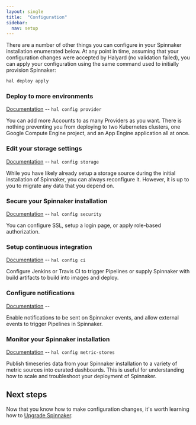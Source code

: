 ```yaml
---
layout: single
title:  "Configuration"
sidebar:
  nav: setup
---
```




There are a number of other things you can configure in your Spinnaker
installation enumerated below. At any point in time, assuming that your
configuration changes were accepted by Halyard (no validation failed), you can
apply your configuration using the same command used to initially provision
Spinnaker:

```bash
hal deploy apply
```

### Deploy to more environments

[Documentation](/docs/v1.19/setup/providers/) -- `hal config provider`

You can add more Accounts to as many Providers as you want. There is nothing
preventing you from deploying to two Kubernetes clusters, one Google Compute
Engine project, and an App Engine application all at once.

### Edit your storage settings

[Documentation](/docs/v1.19/setup/install/storage/) -- `hal config storage`

While you have likely already setup a storage source during the initial
installation of Spinnaker, you can always reconfigure it. However, it is up to
you to migrate any data that you depend on.

### Secure your Spinnaker installation

[Documentation](/docs/v1.19/setup/security/) -- `hal config security`

You can configure SSL, setup a login page, or apply role-based authorization.

### Setup continuous integration

[Documentation](/docs/v1.19/setup/ci/) -- `hal config ci`

Configure Jenkins or Travis CI to trigger Pipelines or supply Spinnaker with
build artifacts to build into images and deploy.

### Configure notifications

[Documentation](/docs/v1.19/setup/features/notifications/) -- ` `

Enable notifications to be sent on Spinnaker events, and allow external events
to trigger Pipelines in Spinnaker.

### Monitor your Spinnaker installation

[Documentation](/docs/v1.19/setup/monitoring/) -- `hal config metric-stores`

Publish timeseries data from your Spinnaker installation to a variety of
metric sources into curated dashboards. This is useful for understanding how
to scale and troubleshoot your deployment of Spinnaker.

## Next steps

Now that you know how to make configuration changes, it's worth learning how to
[Upgrade Spinnaker](/docs/v1.19/setup/install/upgrades/).
